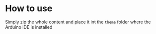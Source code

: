 # How to use

Simply zip the whole content and place it int the `theme` folder where the Arduino IDE is installed